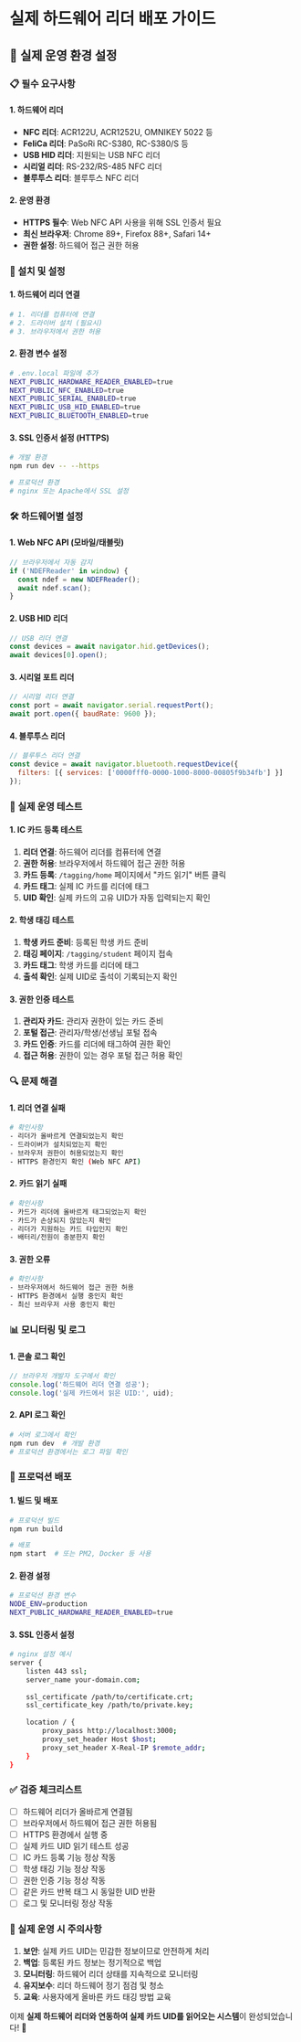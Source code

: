 # 실제 하드웨어 리더 배포 가이드

## 🚀 실제 운영 환경 설정

### 📋 필수 요구사항

#### **1. 하드웨어 리더**
- **NFC 리더**: ACR122U, ACR1252U, OMNIKEY 5022 등
- **FeliCa 리더**: PaSoRi RC-S380, RC-S380/S 등
- **USB HID 리더**: 지원되는 USB NFC 리더
- **시리얼 리더**: RS-232/RS-485 NFC 리더
- **블루투스 리더**: 블루투스 NFC 리더

#### **2. 운영 환경**
- **HTTPS 필수**: Web NFC API 사용을 위해 SSL 인증서 필요
- **최신 브라우저**: Chrome 89+, Firefox 88+, Safari 14+
- **권한 설정**: 하드웨어 접근 권한 허용

### 🔧 설치 및 설정

#### **1. 하드웨어 리더 연결**

```bash
# 1. 리더를 컴퓨터에 연결
# 2. 드라이버 설치 (필요시)
# 3. 브라우저에서 권한 허용
```

#### **2. 환경 변수 설정**

```bash
# .env.local 파일에 추가
NEXT_PUBLIC_HARDWARE_READER_ENABLED=true
NEXT_PUBLIC_NFC_ENABLED=true
NEXT_PUBLIC_SERIAL_ENABLED=true
NEXT_PUBLIC_USB_HID_ENABLED=true
NEXT_PUBLIC_BLUETOOTH_ENABLED=true
```

#### **3. SSL 인증서 설정 (HTTPS)**

```bash
# 개발 환경
npm run dev -- --https

# 프로덕션 환경
# nginx 또는 Apache에서 SSL 설정
```

### 🛠️ 하드웨어별 설정

#### **1. Web NFC API (모바일/태블릿)**
```javascript
// 브라우저에서 자동 감지
if ('NDEFReader' in window) {
  const ndef = new NDEFReader();
  await ndef.scan();
}
```

#### **2. USB HID 리더**
```javascript
// USB 리더 연결
const devices = await navigator.hid.getDevices();
await devices[0].open();
```

#### **3. 시리얼 포트 리더**
```javascript
// 시리얼 리더 연결
const port = await navigator.serial.requestPort();
await port.open({ baudRate: 9600 });
```

#### **4. 블루투스 리더**
```javascript
// 블루투스 리더 연결
const device = await navigator.bluetooth.requestDevice({
  filters: [{ services: ['0000fff0-0000-1000-8000-00805f9b34fb'] }]
});
```

### 📱 실제 운영 테스트

#### **1. IC 카드 등록 테스트**
1. **리더 연결**: 하드웨어 리더를 컴퓨터에 연결
2. **권한 허용**: 브라우저에서 하드웨어 접근 권한 허용
3. **카드 등록**: `/tagging/home` 페이지에서 "카드 읽기" 버튼 클릭
4. **카드 태그**: 실제 IC 카드를 리더에 태그
5. **UID 확인**: 실제 카드의 고유 UID가 자동 입력되는지 확인

#### **2. 학생 태깅 테스트**
1. **학생 카드 준비**: 등록된 학생 카드 준비
2. **태깅 페이지**: `/tagging/student` 페이지 접속
3. **카드 태그**: 학생 카드를 리더에 태그
4. **출석 확인**: 실제 UID로 출석이 기록되는지 확인

#### **3. 권한 인증 테스트**
1. **관리자 카드**: 관리자 권한이 있는 카드 준비
2. **포털 접근**: 관리자/학생/선생님 포털 접속
3. **카드 인증**: 카드를 리더에 태그하여 권한 확인
4. **접근 허용**: 권한이 있는 경우 포털 접근 허용 확인

### 🔍 문제 해결

#### **1. 리더 연결 실패**
```bash
# 확인사항
- 리더가 올바르게 연결되었는지 확인
- 드라이버가 설치되었는지 확인
- 브라우저 권한이 허용되었는지 확인
- HTTPS 환경인지 확인 (Web NFC API)
```

#### **2. 카드 읽기 실패**
```bash
# 확인사항
- 카드가 리더에 올바르게 태그되었는지 확인
- 카드가 손상되지 않았는지 확인
- 리더가 지원하는 카드 타입인지 확인
- 배터리/전원이 충분한지 확인
```

#### **3. 권한 오류**
```bash
# 확인사항
- 브라우저에서 하드웨어 접근 권한 허용
- HTTPS 환경에서 실행 중인지 확인
- 최신 브라우저 사용 중인지 확인
```

### 📊 모니터링 및 로그

#### **1. 콘솔 로그 확인**
```javascript
// 브라우저 개발자 도구에서 확인
console.log('하드웨어 리더 연결 성공');
console.log('실제 카드에서 읽은 UID:', uid);
```

#### **2. API 로그 확인**
```bash
# 서버 로그에서 확인
npm run dev  # 개발 환경
# 프로덕션 환경에서는 로그 파일 확인
```

### 🚀 프로덕션 배포

#### **1. 빌드 및 배포**
```bash
# 프로덕션 빌드
npm run build

# 배포
npm start  # 또는 PM2, Docker 등 사용
```

#### **2. 환경 설정**
```bash
# 프로덕션 환경 변수
NODE_ENV=production
NEXT_PUBLIC_HARDWARE_READER_ENABLED=true
```

#### **3. SSL 인증서 설정**
```bash
# nginx 설정 예시
server {
    listen 443 ssl;
    server_name your-domain.com;
    
    ssl_certificate /path/to/certificate.crt;
    ssl_certificate_key /path/to/private.key;
    
    location / {
        proxy_pass http://localhost:3000;
        proxy_set_header Host $host;
        proxy_set_header X-Real-IP $remote_addr;
    }
}
```

### ✅ 검증 체크리스트

- [ ] 하드웨어 리더가 올바르게 연결됨
- [ ] 브라우저에서 하드웨어 접근 권한 허용됨
- [ ] HTTPS 환경에서 실행 중
- [ ] 실제 카드 UID 읽기 테스트 성공
- [ ] IC 카드 등록 기능 정상 작동
- [ ] 학생 태깅 기능 정상 작동
- [ ] 권한 인증 기능 정상 작동
- [ ] 같은 카드 반복 태그 시 동일한 UID 반환
- [ ] 로그 및 모니터링 정상 작동

### 🎯 실제 운영 시 주의사항

1. **보안**: 실제 카드 UID는 민감한 정보이므로 안전하게 처리
2. **백업**: 등록된 카드 정보는 정기적으로 백업
3. **모니터링**: 하드웨어 리더 상태를 지속적으로 모니터링
4. **유지보수**: 리더 하드웨어 정기 점검 및 청소
5. **교육**: 사용자에게 올바른 카드 태깅 방법 교육

이제 **실제 하드웨어 리더와 연동하여 실제 카드 UID를 읽어오는 시스템**이 완성되었습니다! 🎉 